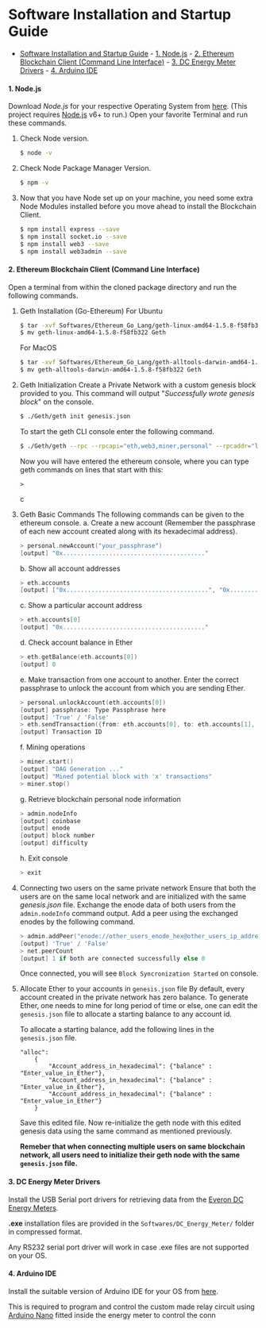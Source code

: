 # Software Installation and Startup Guide
- [Software Installation and Startup Guide](#software-installation-and-startup-guide)
      - [1. Node.js](#1-nodejs)
      - [2. Ethereum Blockchain Client (Command Line Interface)](#2-ethereum-blockchain-client-command-line-interface)
      - [3. DC Energy Meter Drivers](#3-dc-energy-meter-drivers)
      - [4. Arduino IDE](#4-arduino-ide)
  
#### 1. Node.js
Download *Node.js* for your respective Operating System from [here](https://nodejs.org/en/download/). (This project requires [Node.js](https://nodejs.org/) v6+ to run.)
Open your favorite Terminal and run these commands.
1. Check Node version.
    ```sh
    $ node -v
    ```
2. Check Node Package Manager Version.
    ```sh
    $ npm -v
    ```
3. Now that you have Node set up on your machine, you need some extra Node Modules installed before you move ahead to install the Blockchain Client.
    ```sh
    $ npm install express --save
    $ npm install socket.io --save
    $ npm install web3 --save
    $ npm install web3admin --save
    ```
#### 2. Ethereum Blockchain Client (Command Line Interface)

Open a terminal from within the cloned package directory and run the following commands.
1. Geth Installation (Go-Ethereum)
    For Ubuntu
    ```sh
    $ tar -xvf Softwares/Ethereum_Go_Lang/geth-linux-amd64-1.5.8-f58fb322.tar.gz
    $ mv geth-linux-amd64-1.5.8-f58fb322 Geth
    ```
    For MacOS
    ```sh
    $ tar -xvf Softwares/Ethereum_Go_Lang/geth-alltools-darwin-amd64-1.5.8-f58fb322.tar.gz
    $ mv geth-alltools-darwin-amd64-1.5.8-f58fb322 Geth
    ```
2. Geth Initialization
    Create a Private Network with a custom genesis block provided to you.
    This command will output "*Successfully wrote genesis block*"  on the console.
    ```sh
    $ ./Geth/geth init genesis.json 
    ```
    To start the geth CLI console enter the following command.
    ```sh
    $ ./Geth/geth --rpc --rpcapi="eth,web3,miner,personal" --rpcaddr="localhost" --rpcport="8545" --rpccorsdomain="*" console
    ```
    Now you will have entered the ethereum console, where you can type geth commands on lines that start with this:
    ```
    >
    ```
    c
3. Geth Basic Commands
    The following commands can be given to the ethereum console.
    a. Create a new account (Remember the passphrase of each new account created along with its hexadecimal address).
    ```Go
    > personal.newAccount("your_passphrase")
    [output] "0x........................................"
    ```
    b. Show all account addresses
    ```Go
    > eth.accounts
    [output] ["0x........................................", "0x........................................", "0x........................................"]
    ```
    c. Show a particular account address
    ```Go
    > eth.accounts[0]
    [output] "0x........................................"
    ```
    d. Check account balance in Ether
    ```Go
    > eth.getBalance(eth.accounts[0])
    [output] 0
    ```
    e. Make transaction from one account to another. Enter the correct passphrase to unlock the account from which you are sending Ether.
    ```Go
    > personal.unlockAccount(eth.accounts[0])
    [output] passphrase: Type Passphrase here
    [output] 'True' / 'False'
    > eth.sendTransaction({from: eth.accounts[0], to: eth.accounts[1], value: 1234})
    [output] Transaction ID
    ```
    f. Mining operations
    ```Go
    > miner.start()
    [output] "DAG Generation ..."
    [output] "Mined potential block with 'x' transactions"
    > miner.stop()
    ```
    g. Retrieve blockchain personal node information
    ```Go
    > admin.nodeInfo
    [output] coinbase
    [output] enode
    [output] block number
    [output] difficulty
    ```
    h. Exit console
    ```Go
    > exit
    ```
4. Connecting two users on the same private network
Ensure that both the users are on the same local network and are initialized with the same *genesis.json* file.
Exchange the enode data of both users from the `admin.nodeInfo` command output.
Add a peer using the exchanged enodes by the following command.
    ```Go
    > admin.addPeer("enode://other_users_enode_hex@other_users_ip_address:30303")
    [output] 'True' / 'False'
    > net.peerCount
    [output] 1 if both are connected successfully else 0
    ```
    Once connected, you will see `Block Syncronization Started` on console.

5. Allocate Ether to your accounts in `genesis.json` file
    By default, every account created in the private network has zero balance. To generate Ether, one needs to mine for long period of time or else, one can edit the `genesis.json` file to allocate a starting balance to any account id.

    To allocate a starting balance, add the following lines in the `genesis.json` file.
    ```
    "alloc":
        {
            "Account_address_in_hexadecimal": {"balance" : "Enter_value_in_Ether"},
            "Account_address_in_hexadecimal": {"balance" : "Enter_value_in_Ether"},
            "Account_address_in_hexadecimal": {"balance" : "Enter_value_in_Ether"}
        }
    ```
    Save this edited file. 
    Now re-initialize the geth node with this edited genesis data using the same command as mentioned previously.

    **Remeber that when connecting multiple users on same blockchain network, all users need to initialize their geth node with the same `genesis.json` file.**


#### 3. DC Energy Meter Drivers
Install the USB Serial port drivers for retrieving data from the [Everon DC Energy Meters](https://www.everon.in/solar-energy-meter-data-logger.html).

**.exe** installation files are provided in the `Softwares/DC_Energy_Meter/` folder in compressed format.

Any RS232 serial port driver will work in case .exe files are not supported on your OS.

#### 4. Arduino IDE
Install the suitable version of Arduino IDE for your OS from [here](https://www.arduino.cc/en/main/software).

This is required to program and control the custom made relay circuit using [Arduino Nano](https://store.arduino.cc/usa/arduino-nano) fitted inside the energy meter to control the conn